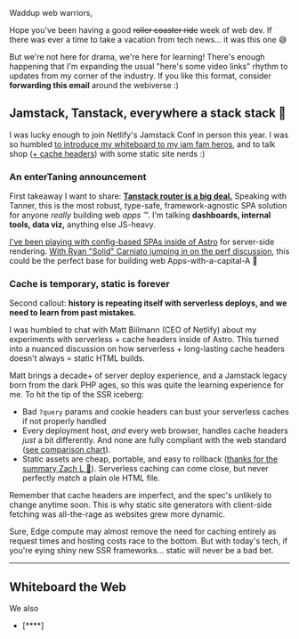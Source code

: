 Waddup web warriors,

Hope you've been having a good ~~roller coaster ride~~ week of web dev. If there was ever a time to take a vacation from tech news... it was this one 😅

But we're not here for drama, we're here for learning! There's enough happening that I'm expanding the usual "here's some video links" rhythm to updates from my corner of the industry. If you like this format, consider **forwarding this email** around the webiverse :)

## Jamstack, Tanstack, everywhere a stack stack 🎵

I was lucky enough to join Netlify's Jamstack Conf in person this year. I was so humbled [to introduce my whiteboard to my jam fam heros](https://twitter.com/BHolmesDev/status/1590551196141760513?s=20&t=XO4WHChiA_VOUOcQnf-gHA), and to talk shop ([+ cache headers](https://twitter.com/biilmann/status/1590552456282656768?s=20&t=cguOl3Oq1PWLy7eCUHSGEA)) with some static site nerds :)

### An enterTaning announcement

First takeaway I want to share: [**Tanstack router is a big deal.**](https://twitter.com/BHolmesDev/status/1590109537570549760?s=20&t=XO4WHChiA_VOUOcQnf-gHA) Speaking with Tanner, this is the most robust, type-safe, framework-agnostic SPA solution for anyone _really_ building web _apps ™️_. I'm talking **dashboards, internal tools, data viz,** anything else JS-heavy.

[I've been playing with config-based SPAs inside of Astro](https://twitter.com/BHolmesDev/status/1582726860646993920?s=20&t=Xf7iXjjg7S-fW8kfVVAwew) for server-side rendering. [With Ryan "Solid" Carniato jumping in on the perf discussion](https://twitter.com/t3dotgg/status/1590221121877864448?s=20&t=Xf7iXjjg7S-fW8kfVVAwew), this could be the perfect base for building web Apps-with-a-capital-A 👀

### Cache is temporary, static is forever

Second callout: **history is repeating itself with serverless deploys, and we need to learn from past mistakes.**

I was humbled to chat with Matt Biilmann (CEO of Netlify) about my experiments with serverless + cache headers inside of Astro. This turned into a nuanced discussion on how serverless + long-lasting cache headers doesn't always = static HTML builds.

Matt brings a decade+ of server deploy experience, and a Jamstack legacy born from the dark PHP ages, so this was quite the learning experience for me. To hit the tip of the SSR iceberg:
- Bad `?query` params and cookie headers can bust your serverless caches if not properly handled
- Every deployment host, _and_ every web browser, handles cache headers _just_ a bit differently. And none are fully compliant with the web standard ([see comparison chart](https://cache-tests.fyi/)).
- Static assets are cheap, portable, and easy to rollback ([thanks for the summary Zach L 🙌](https://twitter.com/zachleat/status/1586014416725680129)). Serverless caching can come close, but never perfectly match a plain ole HTML file.

Remember that cache headers are imperfect, and the spec's unlikely to change anytime soon. This is why static site generators with client-side fetching was all-the-rage as websites grew more dynamic.

Sure, Edge compute may almost remove the need for caching entirely as request times and hosting costs race to the bottom. But with today's tech, if you're eying shiny new SSR frameworks... static will never be a bad bet.

---

## Whiteboard the Web

We also 

- [****]